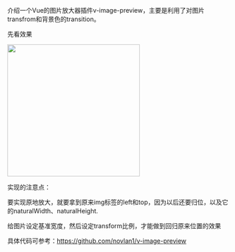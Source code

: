 介绍一个Vue的图片放大器插件v-image-preview，主要是利用了对图片transfrom和背景色的transition。

先看效果

<img src="https://cdn.uwayfly.com/article/2025/4/own_mike_a347755d6bd00e2ecd.gif" width="300">

实现的注意点：

要实现原地放大，就要拿到原来img标签的left和top，因为以后还要归位，以及它的naturalWidth、naturalHeight.

给图片设定基准宽度，然后设定transform比例，才能做到回归原来位置的效果

具体代码可参考：https://github.com/novlan1/v-image-preview
